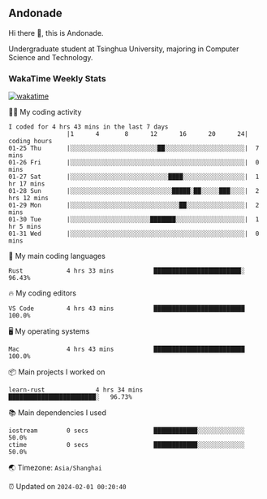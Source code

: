 ## Andonade

Hi there 👋, this is Andonade.

Undergraduate student at Tsinghua University, majoring in Computer Science and Technology.

### WakaTime Weekly Stats

[![wakatime](https://wakatime.com/badge/user/018bd8cc-ca3d-4a3e-a11d-74879d0e0c99.svg)](https://wakatime.com/@018bd8cc-ca3d-4a3e-a11d-74879d0e0c99)

🧑‍💻 My coding activity 

```text
I coded for 4 hrs 43 mins in the last 7 days
          		|1      4       8      12      16      20      24|	coding hours
01-25 Thu		|░░░░░░░░░░░░░░░░░░░░░░░░██░░░░░░░░░░░░░░░░░░░░░░|	7 mins
01-26 Fri		|░░░░░░░░░░░░░░░░░░░░░░░░░░░░░░░░░░░░░░░░░░░░░░░░|	0 mins
01-27 Sat		|░░░░░░░░░░░░░░░░░░░░░░░░░░░████░░░░░░░░░░░░░░░░░|	1 hr 17 mins
01-28 Sun		|░░░░░░░░░░░░░░░░░░░░░░░░░░░░█████░██░░░░░███░░░░|	2 hrs 12 mins
01-29 Mon		|░░░░░░░░░░░░░░░░░░░░░░░░░░░░░░██░░░░░░░░░░░░░░░░|	2 mins
01-30 Tue		|░░░░░░░░░░░░░░░░░░░░░░███████░░░░░░░░░░░░░░░░░░░|	1 hr 5 mins
01-31 Wed		|░░░░░░░░░░░░░░░░░░░░░░░░░░░░░░░░░░░░░░░░░░░░░░░░|	0 mins
```

🌱 My main coding languages 

```text
Rust           	4 hrs 33 mins       	████████████████████████░	96.43%
```

🔥 My coding editors 

```text
VS Code        	4 hrs 43 mins       	█████████████████████████	100.0%
```

🖥️ My operating systems 

```text
Mac            	4 hrs 43 mins       	█████████████████████████	100.0%
```

📦 Main projects I worked on 

```text
learn-rust          	4 hrs 34 mins       	████████████████████████░	96.73%
```

📚 Main dependencies I used 

```text
iostream       	0 secs              	████████████░░░░░░░░░░░░░	50.0%
ctime          	0 secs              	████████████░░░░░░░░░░░░░	50.0%
```

🌏 Timezone: `Asia/Shanghai`

⏰ Updated on `2024-02-01 00:20:40`